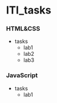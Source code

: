 # ITI_tasks

### HTML&CSS
- tasks
    - lab1
    - lab2
    - lab3 

### JavaScript 
- tasks
    - lab1

